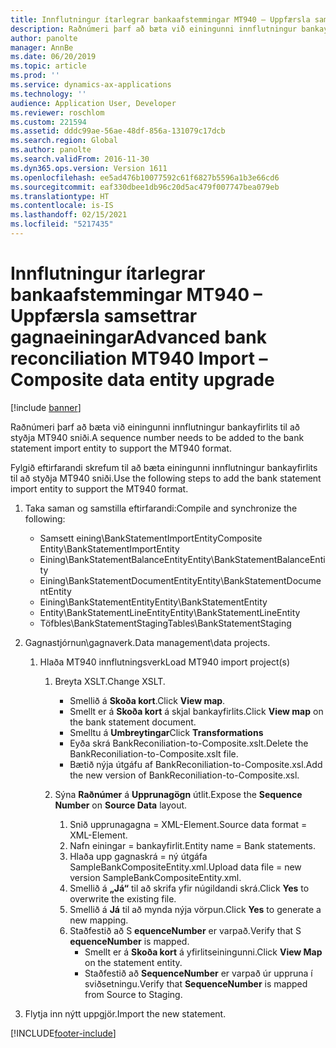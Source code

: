 ```yaml
---
title: Innflutningur ítarlegrar bankaafstemmingar MT940 – Uppfærsla samsettrar gagnaeiningar
description: Raðnúmeri þarf að bæta við einingunni innflutningur bankayfirlits til að styðja MT940 sniði.
author: panolte
manager: AnnBe
ms.date: 06/20/2019
ms.topic: article
ms.prod: ''
ms.service: dynamics-ax-applications
ms.technology: ''
audience: Application User, Developer
ms.reviewer: roschlom
ms.custom: 221594
ms.assetid: dddc99ae-56ae-48df-856a-131079c17dcb
ms.search.region: Global
ms.author: panolte
ms.search.validFrom: 2016-11-30
ms.dyn365.ops.version: Version 1611
ms.openlocfilehash: ee5ad476b10077592c61f6827b5596a1b3e66cd6
ms.sourcegitcommit: eaf330dbee1db96c20d5ac479f007747bea079eb
ms.translationtype: HT
ms.contentlocale: is-IS
ms.lasthandoff: 02/15/2021
ms.locfileid: "5217435"
---
```

# <a name="advanced-bank-reconciliation-mt940-import--composite-data-entity-upgrade"></a><span data-ttu-id="942b8-103">Innflutningur ítarlegrar bankaafstemmingar MT940 – Uppfærsla samsettrar gagnaeiningar</span><span class="sxs-lookup"><span data-stu-id="942b8-103">Advanced bank reconciliation MT940 Import – Composite data entity upgrade</span></span>

[!include [banner](../includes/banner.md)]

<span data-ttu-id="942b8-104">Raðnúmeri þarf að bæta við einingunni innflutningur bankayfirlits til að styðja MT940 sniði.</span><span class="sxs-lookup"><span data-stu-id="942b8-104">A sequence number needs to be added to the bank statement import entity to support the MT940 format.</span></span> 

<span data-ttu-id="942b8-105">Fylgið eftirfarandi skrefum til að bæta einingunni innflutningur bankayfirlits til að styðja MT940 sniði.</span><span class="sxs-lookup"><span data-stu-id="942b8-105">Use the following steps to add the bank statement import entity to support the MT940 format.</span></span>

1.  <span data-ttu-id="942b8-106">Taka saman og samstilla eftirfarandi:</span><span class="sxs-lookup"><span data-stu-id="942b8-106">Compile and synchronize the following:</span></span>
    -   <span data-ttu-id="942b8-107">Samsett eining\\BankStatementImportEntity</span><span class="sxs-lookup"><span data-stu-id="942b8-107">Composite Entity\\BankStatementImportEntity</span></span>
    -   <span data-ttu-id="942b8-108">Eining\\BankStatementBalanceEntity</span><span class="sxs-lookup"><span data-stu-id="942b8-108">Entity\\BankStatementBalanceEntity</span></span>
    -   <span data-ttu-id="942b8-109">Eining\\BankStatementDocumentEntity</span><span class="sxs-lookup"><span data-stu-id="942b8-109">Entity\\BankStatementDocumentEntity</span></span>
    -   <span data-ttu-id="942b8-110">Eining\\BankStatementEntity</span><span class="sxs-lookup"><span data-stu-id="942b8-110">Entity\\BankStatementEntity</span></span>
    -   <span data-ttu-id="942b8-111">Entity\\BankStatementLineEntity</span><span class="sxs-lookup"><span data-stu-id="942b8-111">Entity\\BankStatementLineEntity</span></span>
    -   <span data-ttu-id="942b8-112">Töfbles\\BankStatementStaging</span><span class="sxs-lookup"><span data-stu-id="942b8-112">Tables\\BankStatementStaging</span></span>

2.  <span data-ttu-id="942b8-113">Gagnastjórnun\\gagnaverk.</span><span class="sxs-lookup"><span data-stu-id="942b8-113">Data management\\data projects.</span></span>
    1.  <span data-ttu-id="942b8-114">Hlaða MT940 innflutningsverk</span><span class="sxs-lookup"><span data-stu-id="942b8-114">Load MT940 import project(s)</span></span>
        1.  <span data-ttu-id="942b8-115">Breyta XSLT.</span><span class="sxs-lookup"><span data-stu-id="942b8-115">Change XSLT.</span></span>
            -   <span data-ttu-id="942b8-116">Smellið á **Skoða kort**.</span><span class="sxs-lookup"><span data-stu-id="942b8-116">Click **View map**.</span></span>
            -   <span data-ttu-id="942b8-117">Smellt er á **Skoða kort** á skjal bankayfirlits.</span><span class="sxs-lookup"><span data-stu-id="942b8-117">Click **View map** on the bank statement document.</span></span>
            -   <span data-ttu-id="942b8-118">Smelltu á **Umbreytingar**</span><span class="sxs-lookup"><span data-stu-id="942b8-118">Click **Transformations**</span></span>
            -   <span data-ttu-id="942b8-119">Eyða skrá BankReconiliation-to-Composite.xslt.</span><span class="sxs-lookup"><span data-stu-id="942b8-119">Delete the BankReconiliation-to-Composite.xslt file.</span></span>
            -   <span data-ttu-id="942b8-120">Bætið nýja útgáfu af BankReconiliation-to-Composite.xsl.</span><span class="sxs-lookup"><span data-stu-id="942b8-120">Add the new version of BankReconiliation-to-Composite.xsl.</span></span>

        2.  <span data-ttu-id="942b8-121">Sýna **Raðnúmer** á **Upprunagögn** útlit.</span><span class="sxs-lookup"><span data-stu-id="942b8-121">Expose the **Sequence Number** on **Source Data** layout.</span></span>
            1.  <span data-ttu-id="942b8-122">Snið upprunagagna = XML-Element.</span><span class="sxs-lookup"><span data-stu-id="942b8-122">Source data format = XML-Element.</span></span>
            2.  <span data-ttu-id="942b8-123">Nafn einingar = bankayfirlit.</span><span class="sxs-lookup"><span data-stu-id="942b8-123">Entity name = Bank statements.</span></span>
            3.  <span data-ttu-id="942b8-124">Hlaða upp gagnaskrá = ný útgáfa SampleBankCompositeEntity.xml.</span><span class="sxs-lookup"><span data-stu-id="942b8-124">Upload data file = new version SampleBankCompositeEntity.xml.</span></span>
            4.  <span data-ttu-id="942b8-125">Smellið á **„Já“** til að skrifa yfir núgildandi skrá.</span><span class="sxs-lookup"><span data-stu-id="942b8-125">Click **Yes** to overwrite the existing file.</span></span>
            5.  <span data-ttu-id="942b8-126">Smellið á **Já** til að mynda nýja vörpun.</span><span class="sxs-lookup"><span data-stu-id="942b8-126">Click **Yes** to generate a new mapping.</span></span>
            6.  <span data-ttu-id="942b8-127">Staðfestið að S **equenceNumber** er varpað.</span><span class="sxs-lookup"><span data-stu-id="942b8-127">Verify that S **equenceNumber** is mapped.</span></span>
                -   <span data-ttu-id="942b8-128">Smellt er á **Skoða kort** á yfirlitseiningunni.</span><span class="sxs-lookup"><span data-stu-id="942b8-128">Click **View Map** on the statement entity.</span></span>
                -   <span data-ttu-id="942b8-129">Staðfestið að **SequenceNumber** er varpað úr uppruna í sviðsetningu.</span><span class="sxs-lookup"><span data-stu-id="942b8-129">Verify that **SequenceNumber** is mapped from Source to Staging.</span></span>

3.  <span data-ttu-id="942b8-130">Flytja inn nýtt uppgjör.</span><span class="sxs-lookup"><span data-stu-id="942b8-130">Import the new statement.</span></span>






[!INCLUDE[footer-include](../../includes/footer-banner.md)]